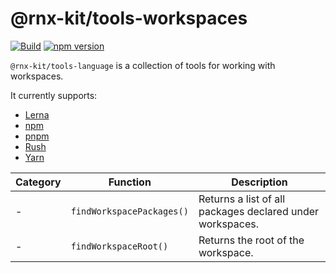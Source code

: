 <!--remove-block start-->

# @rnx-kit/tools-workspaces

[![Build](https://github.com/microsoft/rnx-kit/actions/workflows/build.yml/badge.svg)](https://github.com/microsoft/rnx-kit/actions/workflows/build.yml)
[![npm version](https://img.shields.io/npm/v/@rnx-kit/tools-workspaces)](https://www.npmjs.com/package/@rnx-kit/tools-workspaces)

<!--remove-block end-->

`@rnx-kit/tools-language` is a collection of tools for working with workspaces.

It currently supports:

- [Lerna](https://lerna.js.org/docs/configuration)
- [npm](https://docs.npmjs.com/cli/v8/using-npm/workspaces)
- [pnpm](https://pnpm.io/pnpm-workspace_yaml)
- [Rush](https://rushjs.io/pages/configs/rush_json/)
- [Yarn](https://yarnpkg.com/configuration/manifest#workspaces)

<!-- The following table can be updated by running `yarn update-readme` -->
<!-- @rnx-kit/api start -->

| Category | Function                  | Description                                               |
| -------- | ------------------------- | --------------------------------------------------------- |
| -        | `findWorkspacePackages()` | Returns a list of all packages declared under workspaces. |
| -        | `findWorkspaceRoot()`     | Returns the root of the workspace.                        |

<!-- @rnx-kit/api end -->
